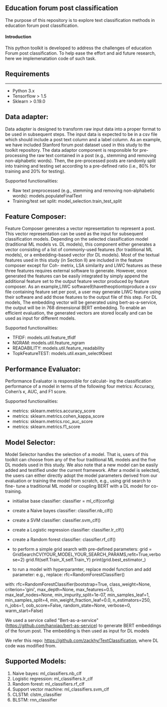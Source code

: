 Education forum post classification
-------------------------------------------------------------------------
The purpose of this repository is to explore text classification methods in education forum post classification.

#### Introduction
This python toolkit is developed to address the challenges of education Forum post classification. To help ease the effort and aid future research, here we implemenatation code of such task.

## Requirements  
-------------------------------------------------------------------------------------------------------
* Python 3.x  
* Tensorflow > 1.5
* Sklearn > 0.19.0  



Data adapter: 
-------------------------------------------------------------------------------------------------------
Data adapter is designed to transform raw input data into a proper format to be used in subsequent steps. The input data is expected to be in a csv file which should include a post text column and a label column. As an example, we have included Stanford forum post dataset used in this study to the toolkit repository. The data adaptor component is responsible for pre-processing the raw text contained in a post (e.g., stemming and removing non-alphabetic words). Then, the pre-processed posts are randomly split into training and testing set according to a pre-defined ratio (i.e., 80% for training and 20% for testing).

Supported functionalities: 
* Raw text preprocessed (e.g., stemming and removing non-alphabetic words): models.populateFinalText
* Training/test set split: model_selection.train_test_split


Feature Composer:  
-------------------------------------------------------------------------------------------------------
Feature Composer generates a vector representation to represent a post. This vector representation can be used as the input for subsequent classification models. Depending on the selected classification model (traditional ML models vs. DL models), this component either generates a vector consisting of a list of commonly-used features (for traditional ML models), or a embedding-based vector (for DL models). Most of the textual features used in this study (in Section II) are included in the feature composer except for Coh- metrix, LSA similarity and LIWC features as these three features requires external software to generate. However, once generated the features can be easily integrated by simply append the additional feature set to the output feature vector produced by feature composer. As an example,LIWC software9)havetheoptiontoproduce a csv file containing feature set per post, a user may generate LIWC feature using their software and add those features to the output file of this step. For DL models, The embedding vector will be generated using bert-as-a-service, the output will be in 768 dimensional BERT embedding. To enable an efficient evaluation, the generated vectors are stored locally and can be used as input for different models.

Supported functionalities: 
* TFIDF: models.util.feature_tfidf
* NGRAM: models.util.feature_ngram
* READABILITY: models.util.feature_readability
* TopkFeatureTEST: models.util.exam_selectKbest

Performance Evaluator: 
-------------------------------------------------------------------------------------------------------
Performance Evaluator is responsible for calculat- ing the classification performance of a model in terms of the following four metrics: Accuracy, Cohen’s κ, AUC, and F1 score.

Supported functionalities: 
* metrics: sklearn.metrics.accuracy_score
* metrics: sklearn.metrics.cohen_kappa_score
* metrics: sklearn.metrics.roc_auc_score
* metrics: sklearn.metrics.f1_score

Model Selector: 
-------------------------------------------------------------------------------------------------------
Model Selector handles the selection of a model. That is, users of this toolkit can choose from any of the four traditional ML models and the five DL models used in this study. We also note that a new model can be easily added and testified under the current framework. After a model is selected, the users can either directly adopt the model parameters derived from our evaluation or training the model from scratch, e.g., using grid search to fine- tune a traditional ML model or coupling BERT with a DL model for co-training.

* initialise base classifier:
classifier = ml_clf(config)

* create a Naive bayes classifier: 
classifier.nb_clf()

* create a SVM classifier:
classifier.svm_clf()

* create a Logistic regression classifier:
classifier.lr_clf()

* create a Random forest classifier:
classifier.rf_clf()

* to perform a simple grid search with pre-defined parameters:
grid = GridSearchCV(YOUR_MODEL,YOUR_SEARCH_PARAMS,refit=True,verbose=2)
grid.fit(self.Train_X,self.Train_Y)
print(grid.best_estimator_)

* to run a model with hyperparamter, replace model function and add parameter: 
e.g., 
replace: 
rfc=RandomForestClassifier()

with: 
rfc=RandomForestClassifier(bootstrap=True, class_weight=None, criterion='gini',
  max_depth=None, max_features=0.5, max_leaf_nodes=None,
  min_impurity_split=1e-07, min_samples_leaf=1,
  min_samples_split=4, min_weight_fraction_leaf=0.0,
  n_estimators=250, n_jobs=1, oob_score=False, random_state=None,
  verbose=0, warm_start=False)

We used a service called "Bert-as-a-service" (https://github.com/hanxiao/bert-as-service) to generate BERT embeddings of the forum post. 
The embedding is then used as input for DL models

We refer this repo: https://github.com/zackhy/TextClassification, where DL code was modified from. 



Supported Models:
-------------------------------------------------------------------------
1) Naive bayes: ml_classifiers.nb_clf
2) Logistic regression: ml_classifiers.lr_clf
3) Random forest: ml_classifiers.rf_clf
4) Support vector machine: ml_classifiers.svm_clf
5) CLSTM: clstm_classifier
6) BLSTM: rnn_classifier

